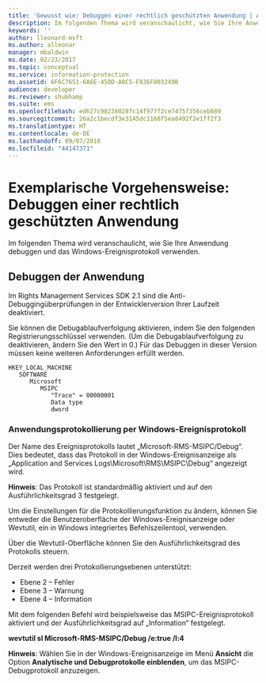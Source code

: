 ```yaml
---
title: 'Gewusst wie: Debuggen einer rechtlich geschützten Anwendung | Azure RMS'
description: Im folgenden Thema wird veranschaulicht, wie Sie Ihre Anwendung debuggen und das Windows-Ereignisprotokoll verwenden.
keywords: ''
author: lleonard-msft
ms.author: alleonar
manager: mbaldwin
ms.date: 02/23/2017
ms.topic: conceptual
ms.service: information-protection
ms.assetid: 6F6C7651-6A6E-45DD-A0C5-F036F803249B
audience: developer
ms.reviewer: shubhamp
ms.suite: ems
ms.openlocfilehash: ed627c98238028fc14f977f2ce7475f356ceb889
ms.sourcegitcommit: 26a2c1becdf3e3145dc1168f5ea8492f2e1ff2f3
ms.translationtype: HT
ms.contentlocale: de-DE
ms.lasthandoff: 09/07/2018
ms.locfileid: "44147371"
---
```

# <a name="how-to-debug-a-rights-enabled-application"></a>Exemplarische Vorgehensweise: Debuggen einer rechtlich geschützten Anwendung

Im folgenden Thema wird veranschaulicht, wie Sie Ihre Anwendung debuggen und das Windows-Ereignisprotokoll verwenden.

## <a name="debugging-your-application"></a>Debuggen der Anwendung

Im Rights Management Services SDK 2.1 sind die Anti-Debuggingüberprüfungen in der Entwicklerversion Ihrer Laufzeit deaktiviert.

Sie können die Debugablaufverfolgung aktivieren, indem Sie den folgenden Registrierungsschlüssel verwenden. (Um die Debugablaufverfolgung zu deaktivieren, ändern Sie den Wert in 0.) Für das Debuggen in dieser Version müssen keine weiteren Anforderungen erfüllt werden.


```
HKEY_LOCAL_MACHINE
   SOFTWARE
      Microsoft
         MSIPC
            "Trace" = 00000001
            Data type
            dword
```

### <a name="application-logging-by-using-the-windows-event-log"></a>Anwendungsprotokollierung per Windows-Ereignisprotokoll

Der Name des Ereignisprotokolls lautet „Microsoft-RMS-MSIPC/Debug“. Dies bedeutet, dass das Protokoll in der Windows-Ereignisanzeige als „Application and Services Logs\\Microsoft\\RMS\\MSIPC\\Debug“ angezeigt wird.

**Hinweis**: Das Protokoll ist standardmäßig aktiviert und auf den Ausführlichkeitsgrad 3 festgelegt.

 

Um die Einstellungen für die Protokollierungsfunktion zu ändern, können Sie entweder die Benutzeroberfläche der Windows-Ereignisanzeige oder Wevtutil, ein in Windows integriertes Befehlszeilentool, verwenden.

Über die Wevtutil-Oberfläche können Sie den Ausführlichkeitsgrad des Protokolls steuern.

Derzeit werden drei Protokollierungsebenen unterstützt:

-   Ebene 2 – Fehler
-   Ebene 3 – Warnung
-   Ebene 4 – Information

Mit dem folgenden Befehl wird beispielsweise das MSIPC-Ereignisprotokoll aktiviert und der Ausführlichkeitsgrad auf „Information“ festgelegt.

**wevtutil sl Microsoft-RMS-MSIPC/Debug /e:true /l:4**

**Hinweis**: Wählen Sie in der Windows-Ereignisanzeige im Menü **Ansicht** die Option **Analytische und Debugprotokolle einblenden**, um das MSIPC-Debugprotokoll anzuzeigen.
